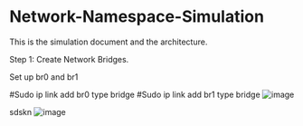 # Network-Namespace-Simulation
This is the simulation document and the architecture. 

Step 1: Create Network Bridges.

Set up br0 and br1

#Sudo ip link add br0 type bridge 
#Sudo ip link add br1 type bridge
![image](https://github.com/user-attachments/assets/59991e8e-240b-4dbd-b0e8-a1c3c603a700)


sdskn
![image](https://github.com/user-attachments/assets/a4b16e8c-ece7-416d-9467-4d2a0103edb2)

